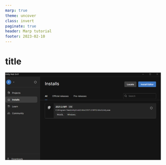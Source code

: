 ```yaml
---
marp: true
theme: uncover
class: invert
paginate: true
header: Marp tutorial
footer: 2023-02-10
---
```

# title 

![h:50%](./image/image.png)
